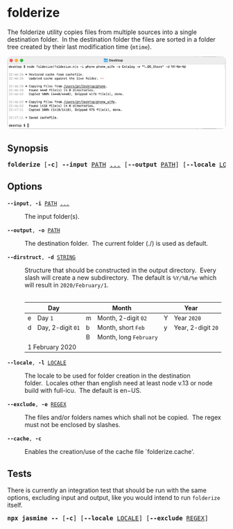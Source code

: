 # folderize

The folderize utility copies files from multiple sources into a single destination folder.&nbsp;&nbsp;In the destination folder the files are sorted in a folder tree created by their last modification time (`mtime`).

![Termial Preview](./preview/terminal.png)

## Synopsis

<pre><b>folderize</b> [<b>-c</b>] <b>--input</b> <ins>PATH</ins> <ins>...</ins> [<b>--output</b> <ins>PATH</ins>] [<b>--locale</b> <ins>LOCALE</ins>] [<b>--exclude</b> <ins>REGEX</ins>]</pre>

## Options

<div><code><b>--input</b>, <b>-i</b> <ins>PATH</ins> <ins>...</ins></code></div>
<dl><dd>The input folder(s).</dd></dl>

<div><code><b>--output</b>, <b>-o</b> <ins>PATH</ins></code></div>
<dl><dd>The destination folder.&nbsp;&nbsp;The current folder (./) is used as default.</dd></dl>

<div><code><b>--dirstruct</b>, <b>-d</b> <ins>STRING</ins></code></div>
<dl><dd>Structure that should be constructed in the output directory.&nbsp;&nbsp;Every slash will create a new subdirectory.&nbsp;&nbsp;The default is <code>%Y/%B/%e</code> which will result in <code>2020/February/1</code>.<br/><br/>
<table>
  <thead>
    <tr><th colspan="2">Day</th><th colspan="2">Month</th><th colspan="2">Year</th></tr>
  </thead>
  <tbody>
    <tr><td>e</td><td>Day <code>1</code></td><td>m</td><td>Month, 2-digit <code>02</code></td><td>Y</td><td>Year <code>2020</code></td></tr>
    <tr><td>d</td><td>Day, 2-digit <code>01</code></td><td>b</td><td>Month, short <code>Feb</code></td><td>y</td><td>Year, 2-digit <code>20</code></td></tr>
    <tr><td></td><td></td><td>B</td><td>Month, long <code>February</code></td><td></td><td></td></tr>
    <tr><td colspan="6">1 February 2020</td></tr>
  </tbody>
</table>
</dd></dl>

<div><code><b>--locale</b>, <b>-l</b> <ins>LOCALE</ins></code></div>
<dl><dd>The locale to be used for folder creation in the destination folder.&nbsp;&nbsp;Locales other than english need at least node v.13 or node build with full-icu.&nbsp;&nbsp;The default is en−US.</pre></dd></dl>

<div><code><b>--exclude</b>, <b>-e</b> <ins>REGEX</ins></code></div>
<dl><dd>The files and/or folders names which shall not be copied.&nbsp;&nbsp;The regex must not be enclosed by slashes.</pre></dd></dl>

<div><code><b>--cache</b>, <b>-c</b></code></div>
<dl><dd>Enables the creation/use of the cache file `folderize.cache'.</dd></dl>

## Tests

There is currently an integration test that should be run with the same options, excluding input and output, like you would intend to run `folderize` itself.

<pre><b>npx jasmine --</b> [<b>-c</b>] [<b>--locale</b> <ins>LOCALE</ins>] [<b>--exclude</b> <ins>REGEX</ins>]</pre>